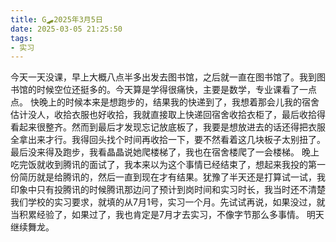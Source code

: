 ```yaml
---
title: G🛹2025年3月5日
date: 2025-03-05 21:25:50
tags:
- 实习
---
```


今天一天没课，早上大概八点半多出发去图书馆，之后就一直在图书馆了。我到图书馆的时候空位还挺多的。今天算是学得很痛快，主要是数学，专业课看了一点点。
快晚上的时候本来是想跑步的，结果我的快递到了，我想着那会儿我的宿舍估计没人，收拾衣服也好收拾，我就直接取上快递回宿舍收拾衣柜了，最后收拾得看起来很整齐。然而到最后才发现忘记放底板了，我要是想放进去的话还得把衣服全拿出来才行。我得回头找个时间再收拾一下，要不然看着这几块板子太别扭了。
最后没来得及跑步，我看晶晶说她爬楼梯了，我也在宿舍楼爬了一会楼梯。
晚上吃完饭就收到腾讯的面试了，我本来以为这个事情已经结束了，想起来我投的第一份简历就是给腾讯的，然后一直到现在才有结果。犹豫了半天还是打算试一试，我印象中只有投腾讯的时候腾讯那边问了预计到岗时间和实习时长，我当时还不清楚我们学校的实习要求，就填的从7月1号，实习一个月。先试试再说，如果没过，就当积累经验了，如果过了，我也肯定是7月才去实习，不像字节那么多事情。
明天继续舞龙。
